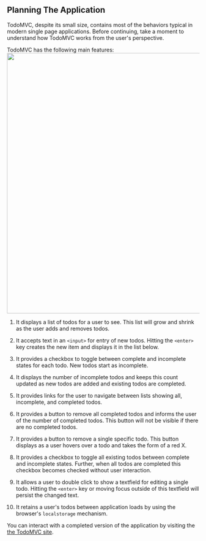 ## Planning The Application

TodoMVC, despite its small size, contains most of the behaviors typical in modern single page applications. Before continuing, take a moment to understand how TodoMVC works from the user's perspective.

TodoMVC has the following main features:
<img src="/guides/getting-started/images/todo-mvc.png" width="680">

  1. It displays a list of todos for a user to see. This list will grow and shrink as the user adds and removes todos.

  1. It accepts text in an `<input>` for entry of new todos. Hitting the `<enter>` key creates the new item and displays it in the list below.

  1. It provides a checkbox to toggle between complete and incomplete states for each todo. New todos start as incomplete.

  1. It displays the number of incomplete todos and keeps this count updated as new todos are added and existing todos are completed.

  1. It provides links for the user to navigate between lists showing all, incomplete, and completed todos.

  1. It provides a button to remove all completed todos and informs the user of the number of completed todos. This button will not be visible if there are no completed todos.

  1. It provides a button to remove a single specific todo. This button displays as a user hovers over a todo and takes the form of a red X.

  1. It provides a checkbox to toggle all existing todos between complete and incomplete states. Further, when all todos are completed this checkbox becomes checked without user interaction.

  1. It allows a user to double click to show a textfield for editing a single todo. Hitting the `<enter>` key or moving focus outside of this textfield will persist the changed text.

  1. It retains a user's todos between application loads by using the browser's `localstorage` mechanism.

You can interact with a completed version of the application by visiting the [the TodoMVC site](http://addyosmani.github.com/todomvc/).

